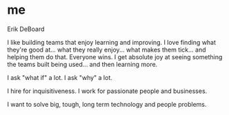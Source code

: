 # me
Erik DeBoard

I like building teams that enjoy learning and improving.
I love finding what they're good at... what they really enjoy... what makes them tick... and helping them do that. Everyone wins.
I get absolute joy at seeing something the teams built being used... and then learning more.

I ask "what if" a lot.  I ask "why" a lot.

I hire for inquisitiveness. I work for passionate people and businesses.

I want to solve big, tough, long term technology and people problems.


